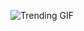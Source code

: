 ![Trending GIF](https://media1.giphy.com/media/v1.Y2lkPThiYjIxNzcycDJnZjlqdTFlanc3MjJyMnc0aGFnZm43N2cxcm1lbzdhNnM1eWQ2ZyZlcD12MV9naWZzX3NlYXJjaCZjdD1n/bGgsc5mWoryfgKBx1u/giphy.gif)
